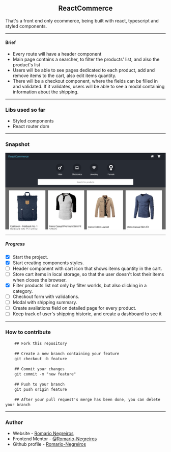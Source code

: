 <h2 style="text-align: center">ReactCommerce</h2>

That's a front end only ecommerce, being built with react, typescript and styled components.

-----------------------------------------------------------------------------------------------------------------------------

#### Brief
* Every route will have a header component
* Main page contains a searcher, to filter the products' list, and also the product's list
* Users will be able to see pages dedicated to each product, add and remove items to the cart, also edit items quantity.
* There will be a checkout component, where the fields can be filled in and validated. If it validates, users will be able to see a modal containing information about the shipping.

-----------------------------------------------------------------------------------------------------------------------------

### Libs used so far
* Styled components
* React router dom

-----------------------------------------------------------------------------------------------------------------------------

### Snapshot
![Snapshot](./src/assets/snapshot.png)

-----------------------------------------------------------------------------------------------------------------------------

##### Progress
- [x] Start the project.
- [x] Start creating components styles.
- [ ] Header component with cart icon that shows items quantity in the cart.
- [ ] Store cart items in local storage, so that the user doesn't lost their items when closes the browser.
- [x] Filter products list not only by filter worlds, but also clicking in a category.
- [ ] Checkout form with validations.
- [ ] Modal with shipping summary.
- [ ] Create avaliations field on detailed page for every product.
- [ ] Keep track of user's shipping historic, and create a dashboard to see it

-----------------------------------------------------------------------------------------------------------------------------

### How to contribute 

```
    ## Fork this repository

    ## Create a new branch containing your feature
    git checkout -b feature

    ## Commit your changes
    git commit -m "new feature"

    ## Push to your branch
    git push origin feature

    ## After your pull request's merge has been done, you can delete your branch

```

-----------------------------------------------------------------------------------------------------------------------------

### Author

- Website - [Romario Negreiros](https://romario-negreiros.github.io/Romario-frontend/)
- Frontend Mentor - [@Romario-Negreiros](https://www.frontendmentor.io/profile/Romario-Negreiros)
- Github profile - [Romario-Negreiros](https://github.com/Romario-Negreiros)
